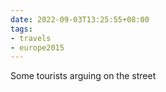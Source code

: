 ```yaml
---
date: 2022-09-03T13:25:55+08:00
tags:
- travels
- europe2015
---
```


Some tourists arguing on the street